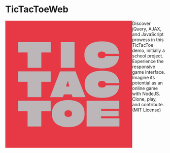 # TicTacToeWeb



<img src="https://github.com/checkthistape/TicTacToeWeb/blob/main/src/logo.jpg" align="left" width="400" height="400" align="left" alt="Made by David Krikovtsov & Paweł Niedziela"/>

Discover jQuery, AJAX, and JavaScript prowess in this TicTacToe demo, initially a school project. Experience the responsive game interface. Imagine its potential as an online game with NodeJS. Clone, play, and contribute. (MIT License)
